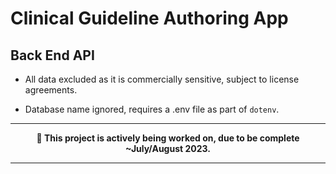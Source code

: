 # Clinical Guideline Authoring App

## Back End API

- All data excluded as it is commercially sensitive, subject to license agreements.

- Database name ignored, requires a .env file as part of `dotenv`.

<hr />

<center><strong>🚧 This project is actively being worked on, due to be complete ~July/August 2023.</strong></center>

<hr />
